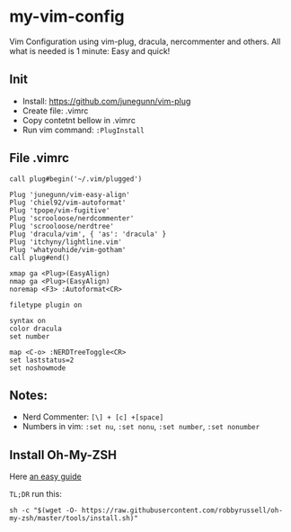 # my-vim-config
Vim Configuration using vim-plug, dracula, nercommenter and others. All what is needed is 1 minute: Easy and quick!

## Init
- Install: https://github.com/junegunn/vim-plug
- Create file: .vimrc
- Copy contetnt bellow in .vimrc
- Run vim command: `:PlugInstall`

## File .vimrc

    call plug#begin('~/.vim/plugged')

    Plug 'junegunn/vim-easy-align'
    Plug 'chiel92/vim-autoformat'
    Plug 'tpope/vim-fugitive'
    Plug 'scrooloose/nerdcommenter'
    Plug 'scrooloose/nerdtree'
    Plug 'dracula/vim', { 'as': 'dracula' }
    Plug 'itchyny/lightline.vim'
    Plug 'whatyouhide/vim-gotham'
    call plug#end()

    xmap ga <Plug>(EasyAlign)
    nmap ga <Plug>(EasyAlign)
    noremap <F3> :Autoformat<CR>

    filetype plugin on

    syntax on
    color dracula
    set number

    map <C-o> :NERDTreeToggle<CR> 
    set laststatus=2
    set noshowmode

## Notes:
- Nerd Commenter: `[\] + [c] +[space]`
- Numbers in vim: `:set nu`, `:set nonu`, `:set number`, `:set nonumber`  

## Install Oh-My-ZSH

Here [an easy guide](https://github.com/jnfran92/my-vim-config.git)

`TL;DR` run this:

    sh -c "$(wget -O- https://raw.githubusercontent.com/robbyrussell/oh-my-zsh/master/tools/install.sh)"
